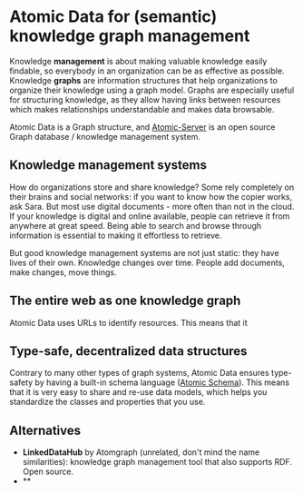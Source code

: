 # Atomic Data for (semantic) knowledge graph management

Knowledge **management** is about making valuable knowledge easily findable, so everybody in an organization can be as effective as possible.
Knowledge **graphs** are information structures that help organizations to organize their knowledge using a graph model.
Graphs are especially useful for structuring knowledge, as they allow having links between resources which makes relationships understandable and makes data browsable.

Atomic Data is a Graph structure, and [Atomic-Server](https://crates.io/crates/atomic-server/) is an open source Graph database / knowledge management system.

## Knowledge management systems

How do organizations store and share knowledge?
Some rely completely on their brains and social networks: if you want to know how the copier works, ask Sara.
But most use digital documents - more often than not in the cloud.
If your knowledge is digital and online available, people can retrieve it from anywhere at great speed.
Being able to search and browse through information is essential to making it effortless to retrieve.

But good knowledge management systems are not just static: they have lives of their own.
Knowledge changes over time.
People add documents, make changes, move things.


## The entire web as one knowledge graph

Atomic Data uses URLs to identify resources.
This means that it

## Type-safe, decentralized data structures

Contrary to many other types of graph systems, Atomic Data ensures type-safety by having a built-in schema language ([Atomic Schema](../schema/intro.md)).
This means that it is very easy to share and re-use data models, which helps you standardize the classes and properties that you use.


## Alternatives

- **LinkedDataHub** by Atomgraph (unrelated, don't mind the name similarities): knowledge graph management tool that also supports RDF. Open source.
- **
